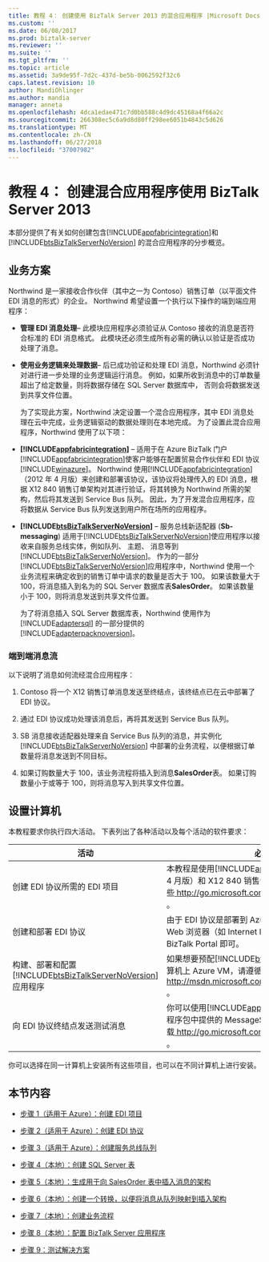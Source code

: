 ```yaml
---
title: 教程 4： 创建使用 BizTalk Server 2013 的混合应用程序 |Microsoft Docs
ms.custom: ''
ms.date: 06/08/2017
ms.prod: biztalk-server
ms.reviewer: ''
ms.suite: ''
ms.tgt_pltfrm: ''
ms.topic: article
ms.assetid: 3a9de95f-7d2c-437d-be5b-0062592f32c6
caps.latest.revision: 10
author: MandiOhlinger
ms.author: mandia
manager: anneta
ms.openlocfilehash: 4dca1edae471c7d0bb588c4d9dc45168a4f66a2c
ms.sourcegitcommit: 266308ec5c6a9d8d80ff298ee6051b4843c5d626
ms.translationtype: MT
ms.contentlocale: zh-CN
ms.lasthandoff: 06/27/2018
ms.locfileid: "37007982"
---
```

# <a name="tutorial-4-creating-a-hybrid-application-using-biztalk-server-2013"></a>教程 4： 创建混合应用程序使用 BizTalk Server 2013
本部分提供了有关如何创建包含[!INCLUDE[appfabricintegration](../includes/appfabricintegration-md.md)]和 [!INCLUDE[btsBizTalkServerNoVersion](../includes/btsbiztalkservernoversion-md.md)] 的混合应用程序的分步概览。  

## <a name="business-scenario"></a>业务方案  
 Northwind 是一家接收合作伙伴（其中之一为 Contoso）销售订单（以平面文件 EDI 消息的形式）的企业。 Northwind 希望设置一个执行以下操作的端到端应用程序：  

- **管理 EDI 消息处理**– 此模块应用程序必须验证从 Contoso 接收的消息是否符合标准的 EDI 消息格式。 此模块还必须生成所有必需的确认以验证是否成功处理了消息。  

- **使用业务逻辑来处理数据**– 后已成功验证和处理 EDI 消息，Northwind 必须针对进行进一步处理的业务逻辑运行消息。 例如，如果所收到消息中的订单数量超出了给定数量，则将数据存储在 SQL Server 数据库中， 否则会将数据发送到共享文件位置。  

  为了实现此方案，Northwind 决定设置一个混合应用程序，其中 EDI 消息处理在云中完成，业务逻辑驱动的数据处理则在本地完成。 为了设置此混合应用程序，Northwind 使用了以下项：  

- **[!INCLUDE[appfabricintegration](../includes/appfabricintegration-md.md)]**  – 适用于在 Azure BizTalk 门户[!INCLUDE[appfabricintegration](../includes/appfabricintegration-md.md)]使客户能够在配置贸易合作伙伴和 EDI 协议[!INCLUDE[winazure](../includes/winazure-md.md)]。 Northwind 使用[!INCLUDE[appfabricintegration](../includes/appfabricintegration-md.md)]（2012 年 4 月版）来创建和部署该协议，该协议将处理传入的 EDI 消息，根据 X12 840 销售订单架构对其进行验证，将其转换为 Northwind 所需的架构，然后将其发送到 Service Bus 队列。 因此，为了开发混合应用程序，应将数据从 Service Bus 队列发送到用户所在场所的应用程序。  

- **[!INCLUDE[btsBizTalkServerNoVersion](../includes/btsbiztalkservernoversion-md.md)]**  – 服务总线新适配器 (**Sb-messaging**) 适用于[!INCLUDE[btsBizTalkServerNoVersion](../includes/btsbiztalkservernoversion-md.md)]使应用程序以接收来自服务总线实体，例如队列、 主题、 消息等到[!INCLUDE[btsBizTalkServerNoVersion](../includes/btsbiztalkservernoversion-md.md)]。 作为的一部分[!INCLUDE[btsBizTalkServerNoVersion](../includes/btsbiztalkservernoversion-md.md)]应用程序中，Northwind 使用一个业务流程来确定收到的销售订单中请求的数量是否大于 100。 如果该数量大于 100，将消息插入到名为的 SQL Server 数据库表**SalesOrder**。 如果该数量小于 100，则将消息发送到共享文件位置。  

   为了将消息插入 SQL Server 数据库表，Northwind 使用作为 [!INCLUDE[adaptersql](../includes/adaptersql-md.md)] 的一部分提供的[!INCLUDE[adapterpacknoversion](../includes/adapterpacknoversion-md.md)]。  

### <a name="end-to-end-message-flow"></a>端到端消息流  
 以下说明了消息如何流经混合应用程序：  

1. Contoso 将一个 X12 销售订单消息发送至终结点，该终结点已在云中部署了 EDI 协议。  

2. 通过 EDI 协议成功处理该消息后，再将其发送到 Service Bus 队列。  

3. SB 消息接收适配器处理来自 Service Bus 队列的消息，并实例化 [!INCLUDE[btsBizTalkServerNoVersion](../includes/btsbiztalkservernoversion-md.md)] 中部署的业务流程，以便根据订单数量将消息发送到不同目标。  

4. 如果订购数量大于 100，该业务流程将插入到消息**SalesOrder**表。 如果订购数量小于或等于 100，则将消息写入到共享文件位置。  

## <a name="set-up-your-computer"></a>设置计算机  
 本教程要求你执行四大活动。 下表列出了各种活动以及每个活动的软件要求：  


|                                                            活动                                                             |                                                                                                                                              必需软件                                                                                                                                               |
|---------------------------------------------------------------------------------------------------------------------------------|--------------------------------------------------------------------------------------------------------------------------------------------------------------------------------------------------------------------------------------------------------------------------------------------------------------|
|                                     创建 EDI 协议所需的 EDI 项目                                     | 本教程是使用[!INCLUDE[appfabricintegration](../includes/appfabricintegration-md.md)]（2012 年 4 月版）和 X12 840 销售订单架构创建的。 可以从下载这些[ http://go.microsoft.com/fwlink/p/?LinkId=235057 ](http://go.microsoft.com/fwlink/p/?LinkId=235057)。 |
|                                               创建和部署 EDI 协议                                               |                                                                                 由于 EDI 协议是部署到 Azure 上，因此，你仅需要一个 Web 浏览器（如 Internet Explorer）登录到 Azure BizTalk Portal 即可。                                                                                  |
| 构建、部署和配置 [!INCLUDE[btsBizTalkServerNoVersion](../includes/btsbiztalkservernoversion-md.md)] 应用程序 |              如果想要预配[!INCLUDE[btsBizTalkServerNoVersion](../includes/btsbiztalkservernoversion-md.md)]计算机上 Azure VM，请遵循的说明[ http://msdn.microsoft.com/library/azure/jj248689.aspx ](http://msdn.microsoft.com/library/azure/jj248689.aspx)。               |
|                                        向 EDI 协议终结点发送测试消息                                        |   你可以使用[!INCLUDE[appfabricintegration](../includes/appfabricintegration-md.md)]附带的示例程序包中提供的 MessageSender 工具。 可以从示例包下载[ http://go.microsoft.com/fwlink/p/?LinkId=235057 ](http://go.microsoft.com/fwlink/p/?LinkId=235057)。   |

 你可以选择在同一计算机上安装所有这些项目，也可以在不同计算机上进行安装。  

## <a name="in-this-section"></a>本节内容  

-   [步骤 1（适用于 Azure）：创建 EDI 项目](../core/step-1-for-azure-create-the-edi-project.md)  

-   [步骤 2（适用于 Azure）：创建 EDI 协议](../core/step-2-for-azure-create-an-edi-agreement.md)  

-   [步骤 3（适用于 Azure）：创建服务总线队列](../core/step-3-for-azure-create-a-service-bus-queue.md)  

-   [步骤 4（本地）：创建 SQL Server 表](../core/step-4-on-premises-create-the-sql-server-table.md)  

-   [步骤 5（本地）：生成用于向 SalesOrder 表中插入消息的架构](../core/step-5-generate-the-schema-for-inserting-a-message-into-salesorder-table.md)  

-   [步骤 6（本地）：创建一个转换，以便将消息从队列映射到插入架构](../core/step-6-map-the-message-from-the-queue-to-the-insert-schema.md)  

-   [步骤 7（本地）：创建业务流程](../core/step-7-on-premises-create-an-orchestration.md)  

-   [步骤 8（本地）：配置 BizTalk Server 应用程序](../core/step-8-on-premises-configure-the-biztalk-server-application.md)  

-   [步骤 9：测试解决方案](../core/step-9-test-the-solution.md)
